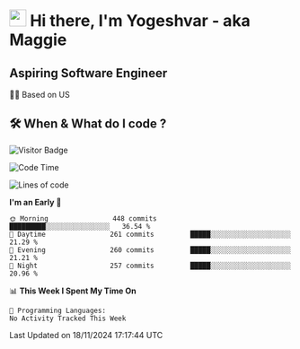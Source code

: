 <h1><img src="https://emojis.slackmojis.com/emojis/images/1531849430/4246/blob-sunglasses.gif?1531849430" width="30"/> Hi there, I'm Yogeshvar - aka Maggie</h1>

## Aspiring Software Engineer
🏂🏻  Based on US 

## 🛠 When & What do I code ?  

![Visitor Badge](https://visitor-badge.feriirawann.repl.co?username=yogeshvar&repo=yogeshvar&label=Visitors&style=plastic&color=%23457BFF&contentType=svg)

<!--START_SECTION:waka-->
![Code Time](http://img.shields.io/badge/Code%20Time-2%2C919%20hrs%2051%20mins-blue)

![Lines of code](https://img.shields.io/badge/From%20Hello%20World%20I%27ve%20Written-4.1%20million%20lines%20of%20code-blue)

**I'm an Early 🐤** 

```text
🌞 Morning                448 commits         █████████░░░░░░░░░░░░░░░░   36.54 % 
🌆 Daytime                261 commits         █████░░░░░░░░░░░░░░░░░░░░   21.29 % 
🌃 Evening                260 commits         █████░░░░░░░░░░░░░░░░░░░░   21.21 % 
🌙 Night                  257 commits         █████░░░░░░░░░░░░░░░░░░░░   20.96 % 
```


📊 **This Week I Spent My Time On** 

```text
💬 Programming Languages: 
No Activity Tracked This Week
```


 Last Updated on 18/11/2024 17:17:44 UTC
<!--END_SECTION:waka-->
